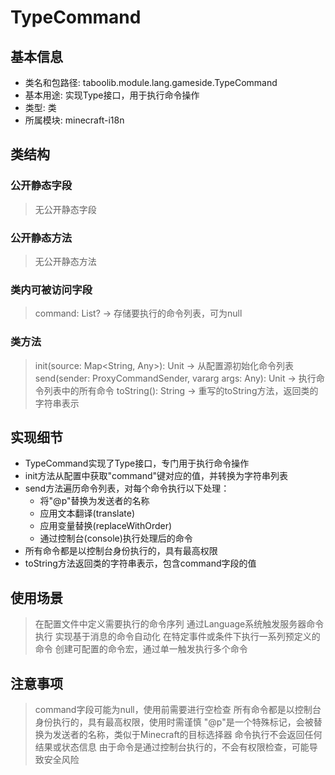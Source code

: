 # TypeCommand
## 基本信息
- 类名和包路径: taboolib.module.lang.gameside.TypeCommand
- 基本用途: 实现Type接口，用于执行命令操作
- 类型: 类
- 所属模块: minecraft-i18n

## 类结构
### 公开静态字段
> 无公开静态字段

### 公开静态方法
> 无公开静态方法

### 类内可被访问字段
> command: List<String>? -> 存储要执行的命令列表，可为null

### 类方法
> init(source: Map<String, Any>): Unit -> 从配置源初始化命令列表
> send(sender: ProxyCommandSender, vararg args: Any): Unit -> 执行命令列表中的所有命令
> toString(): String -> 重写的toString方法，返回类的字符串表示

## 实现细节
- TypeCommand实现了Type接口，专门用于执行命令操作
- init方法从配置中获取"command"键对应的值，并转换为字符串列表
- send方法遍历命令列表，对每个命令执行以下处理：
  - 将"@p"替换为发送者的名称
  - 应用文本翻译(translate)
  - 应用变量替换(replaceWithOrder)
  - 通过控制台(console)执行处理后的命令
- 所有命令都是以控制台身份执行的，具有最高权限
- toString方法返回类的字符串表示，包含command字段的值

## 使用场景
> 在配置文件中定义需要执行的命令序列
> 通过Language系统触发服务器命令执行
> 实现基于消息的命令自动化
> 在特定事件或条件下执行一系列预定义的命令
> 创建可配置的命令宏，通过单一触发执行多个命令

## 注意事项
> command字段可能为null，使用前需要进行空检查
> 所有命令都是以控制台身份执行的，具有最高权限，使用时需谨慎
> "@p"是一个特殊标记，会被替换为发送者的名称，类似于Minecraft的目标选择器
> 命令执行不会返回任何结果或状态信息
> 由于命令是通过控制台执行的，不会有权限检查，可能导致安全风险

